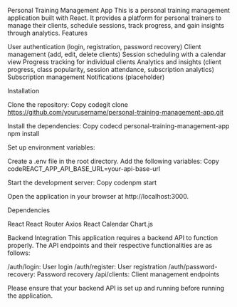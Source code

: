 Personal Training Management App
This is a personal training management application built with React. It provides a platform for personal trainers to manage their clients, schedule sessions, track progress, and gain insights through analytics.
Features

User authentication (login, registration, password recovery)
Client management (add, edit, delete clients)
Session scheduling with a calendar view
Progress tracking for individual clients
Analytics and insights (client progress, class popularity, session attendance, subscription analytics)
Subscription management
Notifications (placeholder)

Installation

Clone the repository:
Copy codegit clone https://github.com/yourusername/personal-training-management-app.git

Install the dependencies:
Copy codecd personal-training-management-app
npm install

Set up environment variables:

Create a .env file in the root directory.
Add the following variables:
Copy codeREACT_APP_API_BASE_URL=your-api-base-url



Start the development server:
Copy codenpm start

Open the application in your browser at http://localhost:3000.

Dependencies

React
React Router
Axios
React Calendar
Chart.js

Backend Integration
This application requires a backend API to function properly. The API endpoints and their respective functionalities are as follows:

/auth/login: User login
/auth/register: User registration
/auth/password-recovery: Password recovery
/api/clients: Client management endpoints

Please ensure that your backend API is set up and running before running the application.

